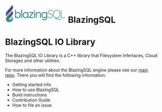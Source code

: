 # <div align="left"><img src="img/blazingSQL.png" width="200px"/>&nbsp;BlazingSQL</div>

# BlazingSQL IO Library

The BlazingSQL IO Library is a C++ library that Filesystem Infertaces, Cloud Storages and other utilities.

For more information about the BlazingSQL engine please see our [main repo](https://github.com/BlazingDB/pyBlazing). There you will find the following information:
- Getting started info
- How to use BlazingSQL
- Build instructions
- Contribution Guide
- How to file an issue
